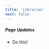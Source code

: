 ```yaml
---
title: 'Libraries'
next: false
---
```


<div class="draft"><h5>Page Updates</h5><ul><li>Do this!</li></ul></div>
